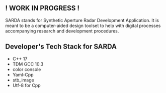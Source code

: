 ## ! WORK IN PROGRESS ! ##
SARDA stands for Synthetic Aperture Radar Development Application.
It is meant to be a computer-aided design toolset to help with digital processes accompanying research and development procedures.


## Developer's Tech Stack for SARDA ##
- C++ 17
- TDM GCC 10.3
- color console
- Yaml-Cpp
- stb_image
- Utf-8 for Cpp

